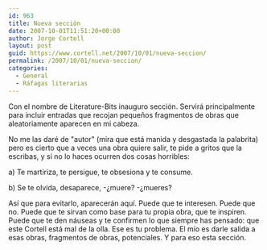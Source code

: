 ```yaml
---
id: 963
title: Nueva sección
date: 2007-10-01T11:51:20+00:00
author: Jorge Cortell
layout: post
guid: https://www.cortell.net/2007/10/01/nueva-seccion/
permalink: /2007/10/01/nueva-seccion/
categories:
  - General
  - Ráfagas literarias
---
```

Con el nombre de Literature-Bits inauguro sección. Servirá principalmente para incluir entradas que recojan pequeños fragmentos de obras que aleatoriamente aparecen en mi cabeza.

No me las daré de "autor" (mira que está manida y desgastada la palabrita) pero es cierto que a veces una obra quiere salir, te pide a gritos que la escribas, y si no lo haces ocurren dos cosas horribles:

a) Te martiriza, te persigue, te obsesiona y te consume.

b) Se te olvida, desaparece, -¿muere? -¿mueres?

Así­ que para evitarlo, aparecerán aquí­. Puede que te interesen. Puede que no. Puede que te sirvan como base para tu propia obra, que te inspiren. Puede que te den náuseas y te confirmen lo que siempre has pensado: que este Cortell está mal de la olla. Ese es tu problema. El mí­o es darle salida a esas obras, fragmentos de obras, potenciales. Y para eso esta sección.